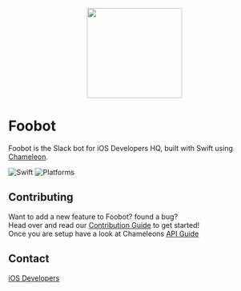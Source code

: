 <p align="center">
<image src="https://raw.githubusercontent.com/iosdevelopershq/Foobot/master/camille.jpg" width="190" height="180" />
</p>

# Foobot
Foobot is the Slack bot for iOS Developers HQ, built with Swift using [Chameleon](https://github.com/ChameleonBot/Bot).

![Swift](https://camo.githubusercontent.com/0727f3687a1e263cac101c5387df41048641339c/68747470733a2f2f696d672e736869656c64732e696f2f62616467652f53776966742d332e302d6f72616e67652e7376673f7374796c653d666c6174)
![Platforms](https://img.shields.io/badge/Platforms-osx%20%7C%20linux-lightgrey.svg)

## Contributing
Want to add a new feature to Foobot? found a bug?<br />
Head over and read our [Contribution Guide](https://github.com/iosdevelopershq/Foobot/blob/master/.github/CONTRIBUTING.md) to get started!<br />
Once you are setup have a look at Chameleons [API Guide](https://github.com/ChameleonBot/Bot/blob/master/API.md)

## Contact
[iOS Developers](http://ios-developers.io)
